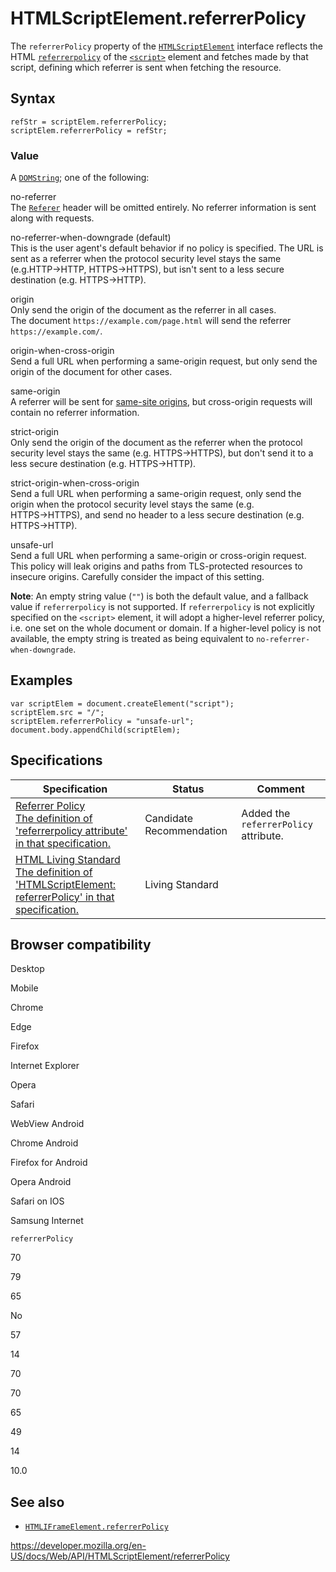 HTMLScriptElement.referrerPolicy
================================

The `referrerPolicy` property of the [`HTMLScriptElement`](../htmlscriptelement) interface reflects the HTML [`referrerpolicy`](https://developer.mozilla.org/en-US/docs/Web/HTML/Element/script#attr-referrerpolicy) of the [`<script>`](https://developer.mozilla.org/en-US/docs/Web/HTML/Element/script) element and fetches made by that script, defining which referrer is sent when fetching the resource.

Syntax
------

    refStr = scriptElem.referrerPolicy;
    scriptElem.referrerPolicy = refStr;

### Value

A [`DOMString`](../domstring); one of the following:

no-referrer  
The [`Referer`](https://developer.mozilla.org/en-US/docs/Web/HTTP/Headers/Referer) header will be omitted entirely. No referrer information is sent along with requests.

no-referrer-when-downgrade (default)  
This is the user agent's default behavior if no policy is specified. The URL is sent as a referrer when the protocol security level stays the same (e.g.HTTP→HTTP, HTTPS→HTTPS), but isn't sent to a less secure destination (e.g. HTTPS→HTTP).

origin  
Only send the origin of the document as the referrer in all cases.  
The document `https://example.com/page.html` will send the referrer `https://example.com/`.

origin-when-cross-origin  
Send a full URL when performing a same-origin request, but only send the origin of the document for other cases.

same-origin  
A referrer will be sent for [same-site origins](https://developer.mozilla.org/en-US/docs/Web/Security/Same-origin_policy), but cross-origin requests will contain no referrer information.

strict-origin  
Only send the origin of the document as the referrer when the protocol security level stays the same (e.g. HTTPS→HTTPS), but don't send it to a less secure destination (e.g. HTTPS→HTTP).

strict-origin-when-cross-origin  
Send a full URL when performing a same-origin request, only send the origin when the protocol security level stays the same (e.g. HTTPS→HTTPS), and send no header to a less secure destination (e.g. HTTPS→HTTP).

unsafe-url  
Send a full URL when performing a same-origin or cross-origin request. This policy will leak origins and paths from TLS-protected resources to insecure origins. Carefully consider the impact of this setting.

**Note**: An empty string value (`""`) is both the default value, and a fallback value if `referrerpolicy` is not supported. If `referrerpolicy` is not explicitly specified on the `<script>` element, it will adopt a higher-level referrer policy, i.e. one set on the whole document or domain. If a higher-level policy is not available, the empty string is treated as being equivalent to `no-referrer-when-downgrade`.

Examples
--------

    var scriptElem = document.createElement("script");
    scriptElem.src = "/";
    scriptElem.referrerPolicy = "unsafe-url";
    document.body.appendChild(scriptElem);

Specifications
--------------

<table><thead><tr class="header"><th>Specification</th><th>Status</th><th>Comment</th></tr></thead><tbody><tr class="odd"><td><a href="https://w3c.github.io/webappsec-referrer-policy/#referrer-policy-delivery-referrer-attribute">Referrer Policy<br />
<span class="small">The definition of 'referrerpolicy attribute' in that specification.</span></a></td><td><span class="spec-cr">Candidate Recommendation</span></td><td>Added the <code>referrerPolicy</code> attribute.</td></tr><tr class="even"><td><a href="https://html.spec.whatwg.org/multipage/#dom-script-referrerpolicy">HTML Living Standard<br />
<span class="small">The definition of 'HTMLScriptElement: referrerPolicy' in that specification.</span></a></td><td><span class="spec-living">Living Standard</span></td><td></td></tr></tbody></table>

Browser compatibility
---------------------

Desktop

Mobile

Chrome

Edge

Firefox

Internet Explorer

Opera

Safari

WebView Android

Chrome Android

Firefox for Android

Opera Android

Safari on IOS

Samsung Internet

`referrerPolicy`

70

79

65

No

57

14

70

70

65

49

14

10.0

See also
--------

-   [`HTMLIFrameElement.referrerPolicy`](../htmliframeelement/referrerpolicy)

<a href="https://developer.mozilla.org/en-US/docs/Web/API/HTMLScriptElement/referrerPolicy" class="_attribution-link">https://developer.mozilla.org/en-US/docs/Web/API/HTMLScriptElement/referrerPolicy</a>
